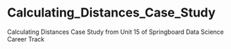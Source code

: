 # Calculating_Distances_Case_Study
 Calculating Distances Case Study from Unit 15 of Springboard Data Science Career Track
